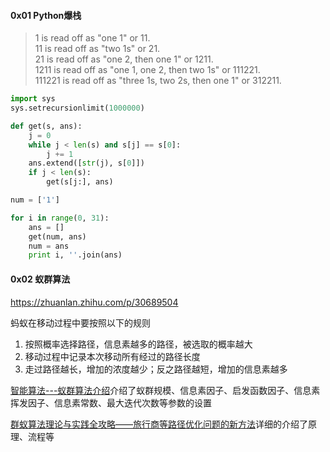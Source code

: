 #### 0x01 Python爆栈

> 1 is read off as "one 1" or 11.  
> 11 is read off as "two 1s" or 21.  
> 21 is read off as "one 2, then one 1" or 1211.  
> 1211 is read off as "one 1, one 2, then two 1s" or 111221.  
> 111221 is read off as "three 1s, two 2s, then one 1" or 312211.

```python
import sys
sys.setrecursionlimit(1000000)

def get(s, ans):
    j = 0
    while j < len(s) and s[j] == s[0]:
        j += 1
    ans.extend([str(j), s[0]])
    if j < len(s):
        get(s[j:], ans)

num = ['1']

for i in range(0, 31):
    ans = []     
    get(num, ans)
    num = ans
    print i, ''.join(ans)
```

#### 0x02 蚁群算法

https://zhuanlan.zhihu.com/p/30689504

蚂蚁在移动过程中要按照以下的规则  
1. 按照概率选择路径，信息素越多的路径，被选取的概率越大  
2. 移动过程中记录本次移动所有经过的路径长度  
3. 走过路径越长，增加的浓度越少；反之路径越短，增加的信息素越多  

[智能算法---蚁群算法介绍](https://blog.csdn.net/wang_Number_1/article/details/52467567)介绍了蚁群规模、信息素因子、启发函数因子、信息素挥发因子、信息素常数、最大迭代次数等参数的设置

[群蚁算法理论与实践全攻略——旅行商等路径优化问题的新方法](http://www.cnblogs.com/asxinyu/p/Path_Optimization_Tsp_Problem_Ant_System_CSharp.html)详细的介绍了原理、流程等  